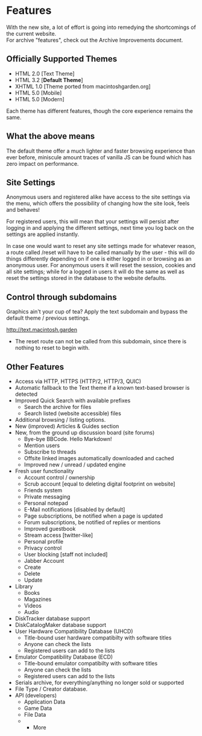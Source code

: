 # Features
With the new site, a lot of effort is going into remedying the shortcomings of the current website.  
For archive "features", check out the Archive Improvements document.

## Officially Supported Themes
* HTML 2.0 [Text Theme]
* HTML 3.2 [**Default Theme**]
* XHTML 1.0 [Theme ported from macintoshgarden.org]
* HTML 5.0 [Mobile]
* HTML 5.0 [Modern]

Each theme has different features, though the core experience remains the same.

## What the above means
The default theme offer a much lighter and faster browsing experience than ever before, miniscule amount traces of vanilla JS can be found which has zero impact on performance.

## Site Settings
Anonymous users and registered alike have access to the site settings via the menu, which offers the possibility of changing how the site look, feels and behaves!  

For registered users, this will mean that your settings will persist after logging in and applying the different settings, next time you log back on the settings are applied instantly.

In case one would want to reset any site settings made for whatever reason, a route called /reset will have to be called manually by the user - this will do things differently depending on if one is either logged in or browsing as an anonymous user. For anonymous users it will reset the session, cookies and all site settings; while for a logged in users it will do the same as well as reset the settings stored in the database to the website defaults.

## Control through subdomains
Graphics ain't your cup of tea? Apply the text subdomain and bypass the default theme / previous settings.

http://text.macintosh.garden

* The reset route can not be called from this subdomain, since there is nothing to reset to begin with.

## Other Features
* Access via HTTP, HTTPS (HTTP/2, HTTP/3, QUIC)
* Automatic fallback to the Text theme if a known text-based browser is detected
* Improved Quick Search with available prefixes
  * Search the archive for files
  * Search listed (website accessible) files
* Additional browsing / listing options.
* New (improved) Articles & Guides section
* New, from the ground up discussion board (site forums)
  * Bye-bye BBCode. Hello Markdown!
  * Mention users
  * Subscribe to threads
  * Offsite linked images automatically downloaded and cached
  * Improved new / unread / updated engine
* Fresh user functionality
  * Account control / ownership
   * Scrub account [equal to deleting digital footprint on website]
  * Friends system
  * Private messaging
  * Personal notepad
  * E-Mail notifications [disabled by default]
  * Page subscriptions, be notified when a page is updated
  * Forum subscriptions, be notified of replies or mentions
  * Improved guestbook
  * Stream access [twitter-like]
  * Personal profile
  * Privacy control
  * User blocking [staff not included]
  * Jabber Account
   * Create
   * Delete
   * Update
* Library
  * Books
  * Magazines
  * Videos
  * Audio
* DiskTracker database support
* DiskCatalogMaker database support
* User Hardware Compatibility Database (UHCD)
  * Title-bound user hardware compatibilty with software titles
  * Anyone can check the lists
  * Registered users can add to the lists
* Emulator Compatibility Database (ECD)
  * Title-bound emulator compatibilty with software titles
  * Anyone can check the lists
  * Registered users can add to the lists
* Serials archive, for everything/anything no longer sold or supported
* File Type / Creator database.
* API (developers)
  * Application Data
  * Game Data
  * File Data
  * + More
